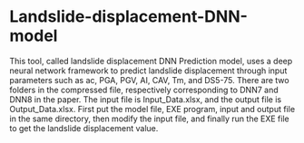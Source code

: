 # Landslide-displacement-DNN-model
This tool, called landslide displacement DNN Prediction model, uses a deep neural network framework to predict landslide displacement through input parameters such as ac, PGA, PGV, AI, CAV, Tm, and DS5-75. There are two folders in the compressed file, respectively corresponding to DNN7 and DNN8 in the paper. The input file is Input_Data.xlsx, and the output file is Output_Data.xlsx. First put the model file, EXE program, input and output file in the same directory, then modify the input file, and finally run the EXE file to get the landslide displacement value.
